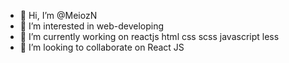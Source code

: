 - 👋 Hi, I’m @MeiozN
- 👀 I’m interested in web-developing
- 🌱 I’m currently working on  reactjs html css scss javascript less
- 💞️ I’m looking to collaborate on React JS


<!---
MeiozN/MeiozN is a ✨ special ✨ repository because its `README.md` (this file) appears on your GitHub profile.
You can click the Preview link to take a look at your changes.
--->
